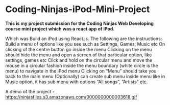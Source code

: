 # Coding-Ninjas-iPod-Mini-Project
**This is my project submission for the Coding Ninjas Web Developing course mini project which was a react app of iPod.** 

Which was Build an iPod using React.js. The following are the instructions:   Build a menu of options like you see such as Settings, Games, Music etc On clicking of the centre button go inside the menu Clicking on the menu should hide the menu and open a screen of that particular option, like settings, games etc Click and hold on the circular menu and move the mouse in a circular fashion inside the menu boundary (white circle is the menu) to navigate in the iPod menu Clicking on “Menu” should take you back to the main menu (Optionally) can create sub menu inside menu like in Music option, it has sub menu with options “All songs”, “Artists” etc.


A demo of the project - https://ninjasfiles.s3.amazonaws.com/0000000000003618.gif
